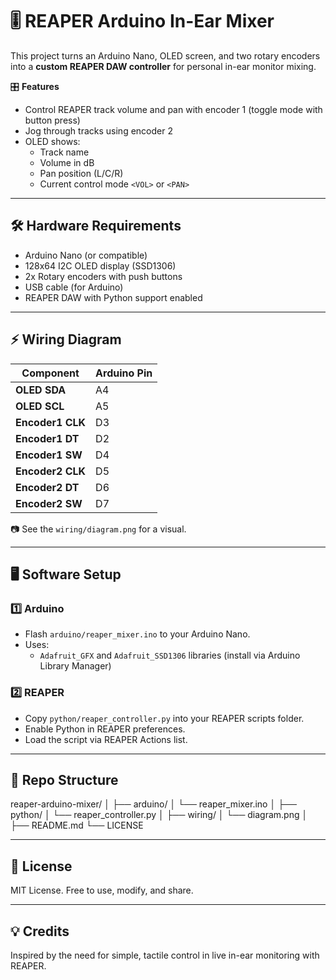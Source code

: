 # 🎚️ REAPER Arduino In-Ear Mixer

This project turns an Arduino Nano, OLED screen, and two rotary encoders into a **custom REAPER DAW controller** for personal in-ear monitor mixing.

🎛️ **Features**
- Control REAPER track volume and pan with encoder 1 (toggle mode with button press)
- Jog through tracks using encoder 2
- OLED shows:
  - Track name
  - Volume in dB
  - Pan position (L/C/R)
  - Current control mode `<VOL>` or `<PAN>`

---

## 🛠 Hardware Requirements
- Arduino Nano (or compatible)
- 128x64 I2C OLED display (SSD1306)
- 2x Rotary encoders with push buttons
- USB cable (for Arduino)
- REAPER DAW with Python support enabled

---

## ⚡ Wiring Diagram
| Component         | Arduino Pin |
|--------------------|-------------|
| **OLED SDA**       | A4          |
| **OLED SCL**       | A5          |
| **Encoder1 CLK**   | D3          |
| **Encoder1 DT**    | D2          |
| **Encoder1 SW**    | D4          |
| **Encoder2 CLK**   | D5          |
| **Encoder2 DT**    | D6          |
| **Encoder2 SW**    | D7          |

📷 See the `wiring/diagram.png` for a visual.

---

## 🖥 Software Setup

### 1️⃣ Arduino
- Flash `arduino/reaper_mixer.ino` to your Arduino Nano.  
- Uses:  
  - `Adafruit_GFX` and `Adafruit_SSD1306` libraries (install via Arduino Library Manager)  

### 2️⃣ REAPER
- Copy `python/reaper_controller.py` into your REAPER scripts folder.  
- Enable Python in REAPER preferences.  
- Load the script via REAPER Actions list.

---

## 📂 Repo Structure
reaper-arduino-mixer/
│
├── arduino/
│ └── reaper_mixer.ino
│
├── python/
│ └── reaper_controller.py
│
├── wiring/
│ └── diagram.png
│
├── README.md
└── LICENSE


---

## 📜 License
MIT License. Free to use, modify, and share.

---

## 💡 Credits
Inspired by the need for simple, tactile control in live in-ear monitoring with REAPER.
